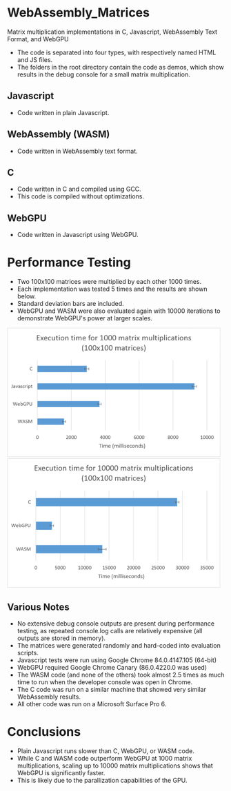 # WebAssembly_Matrices
Matrix multiplication implementations in C, Javascript, WebAssembly Text Format, and WebGPU

- The code is separated into four types, with respectively named HTML and JS files.
- The folders in the root directory contain the code as demos, which show results in the debug console for a small matrix multiplication.
## Javascript
- Code written in plain Javascript.
## WebAssembly (WASM)
- Code written in WebAssembly text format.
## C
- Code written in C and compiled using GCC.
- This code is compiled without optimizations.
## WebGPU
- Code written in Javascript using WebGPU.

# Performance Testing
- Two 100x100 matrices were multiplied by each other 1000 times.
- Each implementation was tested 5 times and the results are shown below.
- Standard deviation bars are included.
- WebGPU and WASM were also evaluated again with 10000 iterations to demonstrate WebGPU's power at larger scales.

<img src="evaluation/graph1.png" alt="All 4 Performance Comparison (1000 multiplications)" height="300px"/>
<img src="evaluation/graph2.png" alt="C vs. WebGPU vs. WASM Performance Comparison (10000 multiplications)" height="300px"/>

## Various Notes
- No extensive debug console outputs are present during performance testing, as repeated console.log calls are relatively expensive (all outputs are stored in memory).
- The matrices were generated randomly and hard-coded into evaluation scripts.
- Javascript tests were run using Google Chrome 84.0.4147.105 (64-bit)
- WebGPU required Google Chrome Canary (86.0.4220.0 was used)
- The WASM code (and none of the others) took almost 2.5 times as much time to run when the developer console was open in Chrome.
- The C code was run on a similar machine that showed very similar WebAssembly results.
- All other code was run on a Microsoft Surface Pro 6.

# Conclusions
- Plain Javascript runs slower than C, WebGPU, or WASM code.
- While C and WASM code outperform WebGPU at 1000 matrix multiplications, scaling up to 10000 matrix multiplications shows that WebGPU is significantly faster.
- This is likely due to the parallization capabilities of the GPU.